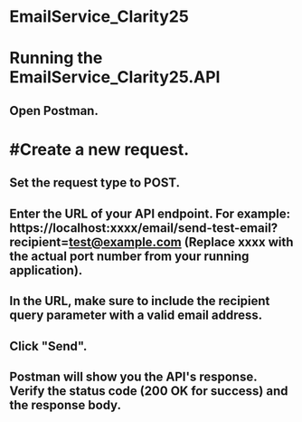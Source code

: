 # EmailService_Clarity25

# Running the EmailService_Clarity25.API
## Open Postman.
# #Create a new request.
## Set the request type to POST.
## Enter the URL of your API endpoint. For example: https://localhost:xxxx/email/send-test-email?recipient=test@example.com (Replace xxxx with the actual port number from your running application).
## In the URL, make sure to include the recipient query parameter with a valid email address.
## Click "Send".
## Postman will show you the API's response. Verify the status code (200 OK for success) and the response body.
